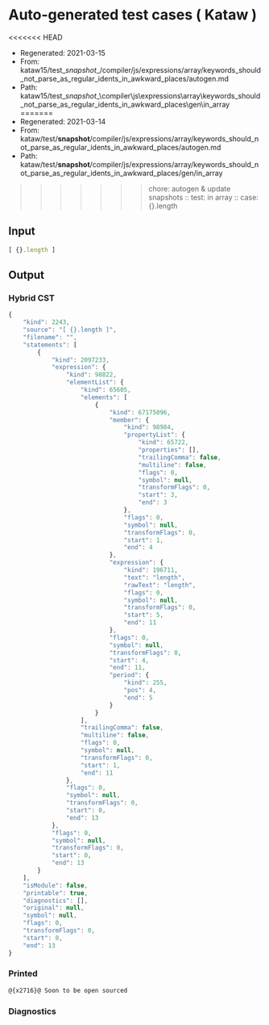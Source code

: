 # Auto-generated test cases ( Kataw )
<<<<<<< HEAD
- Regenerated: 2021-03-15
- From: kataw15/test\__snapshot__/compiler/js/expressions/array/keywords_should_not_parse_as_regular_idents_in_awkward_places/autogen.md
- Path: kataw15/test\__snapshot__\compiler\js\expressions\array\keywords_should_not_parse_as_regular_idents_in_awkward_places\gen\in_array
=======
- Regenerated: 2021-03-14
- From: kataw/test/__snapshot__/compiler/js/expressions/array/keywords_should_not_parse_as_regular_idents_in_awkward_places/autogen.md
- Path: kataw/test/__snapshot__/compiler/js/expressions/array/keywords_should_not_parse_as_regular_idents_in_awkward_places/gen/in_array
>>>>>>> chore: autogen & update snapshots
> :: test: in array
> :: case: {}.length
## Input

`````js
[ {}.length ]
`````

## Output

### Hybrid CST

```javascript
{
    "kind": 2243,
    "source": "[ {}.length ]",
    "filename": "",
    "statements": [
        {
            "kind": 2097233,
            "expression": {
                "kind": 98822,
                "elementList": {
                    "kind": 65605,
                    "elements": [
                        {
                            "kind": 67175096,
                            "member": {
                                "kind": 98984,
                                "propertyList": {
                                    "kind": 65722,
                                    "properties": [],
                                    "trailingComma": false,
                                    "multiline": false,
                                    "flags": 0,
                                    "symbol": null,
                                    "transformFlags": 0,
                                    "start": 3,
                                    "end": 3
                                },
                                "flags": 0,
                                "symbol": null,
                                "transformFlags": 0,
                                "start": 1,
                                "end": 4
                            },
                            "expression": {
                                "kind": 196711,
                                "text": "length",
                                "rawText": "length",
                                "flags": 0,
                                "symbol": null,
                                "transformFlags": 0,
                                "start": 5,
                                "end": 11
                            },
                            "flags": 0,
                            "symbol": null,
                            "transformFlags": 0,
                            "start": 4,
                            "end": 11,
                            "period": {
                                "kind": 255,
                                "pos": 4,
                                "end": 5
                            }
                        }
                    ],
                    "trailingComma": false,
                    "multiline": false,
                    "flags": 0,
                    "symbol": null,
                    "transformFlags": 0,
                    "start": 1,
                    "end": 11
                },
                "flags": 0,
                "symbol": null,
                "transformFlags": 0,
                "start": 0,
                "end": 13
            },
            "flags": 0,
            "symbol": null,
            "transformFlags": 0,
            "start": 0,
            "end": 13
        }
    ],
    "isModule": false,
    "printable": true,
    "diagnostics": [],
    "original": null,
    "symbol": null,
    "flags": 0,
    "transformFlags": 0,
    "start": 0,
    "end": 13
}
```

### Printed

```javascript
@{x2716}@ Soon to be open sourced
```

### Diagnostics

```javascript

```

